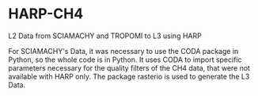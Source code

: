 # HARP-CH4
L2 Data from SCIAMACHY and TROPOMI to L3 using HARP

For SCIAMACHY's Data, it was necessary to use the CODA package in Python, so the whole code is in Python.
It uses CODA to import specific parameters necessary for the quality filters of the CH4 data, that were not available with HARP only.
The package rasterio is used to generate the L3 Data.

